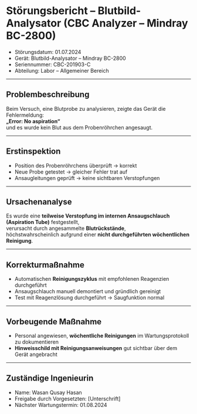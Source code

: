 # Störungsbericht – Blutbild-Analysator (CBC Analyzer – Mindray BC-2800)

- Störungsdatum: 01.07.2024  
- Gerät: Blutbild-Analysator – Mindray BC-2800  
- Seriennummer: CBC-201903-C  
- Abteilung: Labor – Allgemeiner Bereich

---

## Problembeschreibung

Beim Versuch, eine Blutprobe zu analysieren, zeigte das Gerät die Fehlermeldung:  
**„Error: No aspiration“**  
und es wurde kein Blut aus dem Probenröhrchen angesaugt.

---

## Erstinspektion

- Position des Probenröhrchens überprüft → korrekt  
- Neue Probe getestet → gleicher Fehler trat auf  
- Ansaugleitungen geprüft → keine sichtbaren Verstopfungen

---

## Ursachenanalyse

Es wurde eine **teilweise Verstopfung im internen Ansaugschlauch (Aspiration Tube)** festgestellt,  
verursacht durch angesammelte **Blutrückstände**,  
höchstwahrscheinlich aufgrund einer **nicht durchgeführten wöchentlichen Reinigung**.

---

## Korrekturmaßnahme

- Automatischen **Reinigungszyklus** mit empfohlenen Reagenzien durchgeführt  
- Ansaugschlauch manuell demontiert und gründlich gereinigt  
- Test mit Reagenzlösung durchgeführt → Saugfunktion normal

---

## Vorbeugende Maßnahme

- Personal angewiesen, **wöchentliche Reinigungen** im Wartungsprotokoll zu dokumentieren  
- **Hinweisschild mit Reinigungsanweisungen** gut sichtbar über dem Gerät angebracht

---

## Zuständige Ingenieurin

- Name: Wasan Qusay Hasan  
- Freigabe durch Vorgesetzten: [Unterschrift]  
- Nächster Wartungstermin: 01.08.2024
